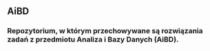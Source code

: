 ## AiBD

### Repozytorium, w którym przechowywane są rozwiązania zadań z przedmiotu Analiza i Bazy Danych (AiBD).
